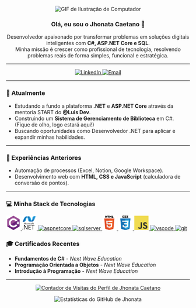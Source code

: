 <p align="center">
  <img src="https://raw.githubusercontent.com/MicaelliMedeiros/micaellimedeiros/master/image/computer-ilustra.gif" alt="GIF de Ilustração de Computador" width="300" height="auto"/>
</p>

<h3 align="center">Olá, eu sou o Jhonata Caetano 👋</h3>

<p align="center">
  Desenvolvedor apaixonado por transformar problemas em soluções digitais inteligentes com <b>C#, ASP.NET Core e SQL</b>.<br> 
  Minha missão é crescer como profissional de tecnologia, resolvendo problemas reais de forma simples, funcional e estratégica.
</p>

---

<p align="center">
  <a href="https://www.linkedin.com/in/jhonataclopes/" target="_blank">
    <img src="https://img.shields.io/badge/LinkedIn-%230077B5.svg?&style=for-the-badge&logo=linkedin&logoColor=white" alt="LinkedIn">
  </a>
  <a href="mailto:[seu-email@dominio.com]" target="_blank">
    <img src="https://img.shields.io/badge/Email-D14836?style=for-the-badge&logo=gmail&logoColor=white" alt="Email">
  </a>
  </p>

---

### 🚀 Atualmente

-   Estudando a fundo a plataforma **.NET** e **ASP.NET Core** através da mentoria START do **@Luis Dev**.
-   Construindo um **Sistema de Gerenciamento de Biblioteca** em C#. (Fique de olho, logo estará aqui!)
-   Buscando oportunidades como Desenvolvedor .NET para aplicar e expandir minhas habilidades.

---

### 💼 Experiências Anteriores

-   Automação de processos (Excel, Notion, Google Workspace).
-   Desenvolvimento web com **HTML, CSS e JavaScript** (calculadora de conversão de pontos).

---

### 💻 Minha Stack de Tecnologias

<p align="left">
  <a href="https://learn.microsoft.com/pt-br/dotnet/csharp/" target="_blank" rel="noreferrer"> 
    <img src="https://raw.githubusercontent.com/devicons/devicon/master/icons/csharp/csharp-original.svg" alt="csharp" width="40" height="40"/> 
  </a> 
  <a href="https://dotnet.microsoft.com/" target="_blank" rel="noreferrer"> 
    <img src="https://raw.githubusercontent.com/devicons/devicon/master/icons/dot-net/dot-net-original-wordmark.svg" alt="dotnet" width="40" height="40"/> 
  </a> 
  <a href="https://learn.microsoft.com/pt-br/aspnet/core/" target="_blank" rel="noreferrer"> 
    <img src="https://raw.githubusercontent.com/devicons/devicon/master/icons/aspnetcore/aspnetcore-original.svg" alt="aspnetcore" width="40" height="40"/> 
  </a>
  <a href="https://www.microsoft.com/pt-br/sql-server" target="_blank" rel="noreferrer"> 
    <img src="https://www.svgrepo.com/show/303229/microsoft-sql-server-logo.svg" alt="sqlserver" width="40" height="40"/> 
  </a> 
  <a href="https://developer.mozilla.org/pt-BR/docs/Web/HTML" target="_blank" rel="noreferrer"> 
    <img src="https://raw.githubusercontent.com/devicons/devicon/master/icons/html5/html5-original-wordmark.svg" alt="html5" width="40" height="40"/> 
  </a> 
  <a href="https://developer.mozilla.org/pt-BR/docs/Web/CSS" target="_blank" rel="noreferrer"> 
    <img src="https://raw.githubusercontent.com/devicons/devicon/master/icons/css3/css3-original-wordmark.svg" alt="css3" width="40" height="40"/> 
  </a> 
  <a href="https://developer.mozilla.org/pt-BR/docs/Web/JavaScript" target="_blank" rel="noreferrer"> 
    <img src="https://raw.githubusercontent.com/devicons/devicon/master/icons/javascript/javascript-original.svg" alt="javascript" width="40" height="40"/> 
  </a>
  <a href="https://code.visualstudio.com/" target="_blank" rel="noreferrer">
    <img src="https://cdn.jsdelivr.net/gh/devicons/devicon/icons/vscode/vscode-original.svg" alt="vscode" width="40" height="40"/>
  </a>
  <a href="https://git-scm.com/" target="_blank" rel="noreferrer">
    <img src="https://cdn.jsdelivr.net/gh/devicons/devicon/icons/git/git-original.svg" alt="git" width="40" height="40"/>
  </a>
</p>


### 🎓 Certificados Recentes

-   **Fundamentos de C#** - _Next Wave Education_
-   **Programação Orientada a Objetos** - _Next Wave Education_
-   **Introdução à Programação** - _Next Wave Education_

---

<p align="center">
  <a href="https://github.com/J-Caeta">
    <img src="https://profile-counter.glitch.me/J-Caeta/count.svg" alt="Contador de Visitas do Perfil de Jhonata Caetano">
  </a>
</p>

<p align="center">
  <img src="https://github-readme-stats.vercel.app/api?username=J-Caeta&show_icons=true&theme=dracula&include_all_commits=true&count_private=true" alt="Estatísticas do GitHub de Jhonata"/>
</p>
